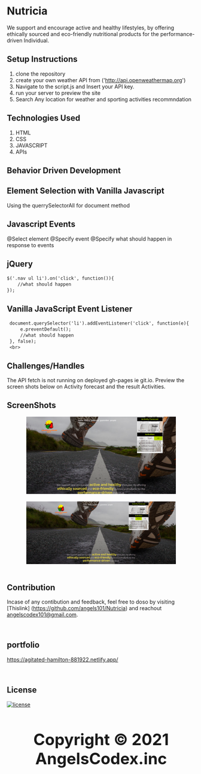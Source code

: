 # Nutricia
We support and encourage active and healthy lifestyles, by offering ethically sourced and eco-friendly nutritional products for the performance-driven Individual.



##  Setup Instructions
1. clone the repository
2. create your own weather API from ('http://api.openweathermap.org')
3. Navigate to the script.js and Insert your API key.
4. run your server to preview the site
5. Search Any location for weather and sporting activities recommndation 

            
## Technologies Used
1. HTML
2. CSS 
3. JAVASCRIPT
4. APIs

            
## Behavior Driven Development

##  Element Selection with Vanilla Javascript

Using the querrySelectorAll for document method

## Javascript Events
 @Select element
 @Specify event
 @Specify what should happen in response to events

## jQuery
    $('.nav ul li').on('click', function()){
        //what should happen
    });
## Vanilla JavaScript Event Listener
     document.querySelector('li').addEventListener('click', function(e){
         e.preventDefault();
         //what should happen
     }, false);
     <br>
## Challenges/Handles
The API fetch is not running on deployed gh-pages ie git.io. Preview the screen shots below on Activity forecast and the result Activities. 
## ScreenShots

<div align="center">
    <img src="/images/shots/Activities.png" width="400px"</img> 
</div>

  <br/>
<div align="center">
    <img src="/images/shots/ActivityForecast.png" width="400px"</img> 
</div>

<br/>

## Contribution
Incase of any contibution and feedback, feel free to doso by visiting [Thislink] (https://github.com/angels101/Nutricia) and reachout angelscodex101@gmail.com.

            
<br/>

## portfolio
https://agitated-hamilton-881922.netlify.app/ 

<br/>

## License
  [![license](https://img.shields.io/github/license/DAVFoundation/captain-n3m0.svg?style=flat-square)](https://github.com/DAVFoundation/captain-n3m0/blob/master/LICENSE)

# <div align="center"><h2>Copyright © 2021 AngelsCodex.inc</h2></div>
<br/> 



